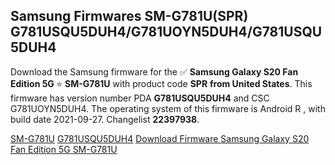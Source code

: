 <h2>Samsung Firmwares SM-G781U(SPR) G781USQU5DUH4/G781UOYN5DUH4/G781USQU5DUH4</h2>
Download the Samsung firmware for the ✅ <strong>Samsung Galaxy S20 Fan Edition 5G </strong> ⭐ <strong>SM-G781U</strong> with product code <strong>SPR</strong> <strong> from United States</strong>. This firmware has version number PDA <strong>G781USQU5DUH4</strong> and CSC G781UOYN5DUH4. The operating system of this firmware is Android R , with build date 2021-09-27. Changelist <strong>22397938</strong>.


[SM-G781U](https://samfirm.shop/samsung/model/SM-G781U)
[G781USQU5DUH4](https://samfirm.shop/samsung/pda/G781USQU5DUH4)
[Download Firmware Samsung Galaxy S20 Fan Edition 5G SM-G781U](https://samfirm.shop/samsung/firmware/459845)
